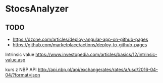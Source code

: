 # StocsAnalyzer

## TODO

* https://dzone.com/articles/deploy-angular-app-on-github-pages
* https://github.com/marketplace/actions/deploy-to-github-pages

Intrinsic value
https://www.investopedia.com/articles/basics/12/intrinsic-value.asp

kurs z NBP API
http://api.nbp.pl/api/exchangerates/rates/a/usd/2016-04-04/?format=json
